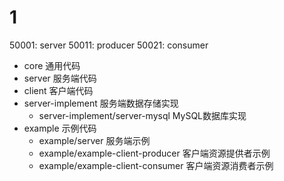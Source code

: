 # 1

50001: server
50011: producer
50021: consumer

- core 通用代码
- server 服务端代码
- client 客户端代码
- server-implement 服务端数据存储实现
  - server-implement/server-mysql MySQL数据库实现
- example 示例代码
  - example/server 服务端示例
  - example/example-client-producer 客户端资源提供者示例
  - example/example-client-consumer 客户端资源消费者示例